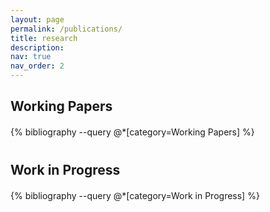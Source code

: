 ```yaml
---
layout: page
permalink: /publications/
title: research
description:
nav: true
nav_order: 2
---
```


<!-- _pages/publications.md -->

<!-- Bibsearch Feature -->

<!-- {% include bib_search.liquid %} -->

<div class="publications">
  <h2 style="margin-bottom: 20px;">Working Papers</h2>
  {% bibliography --query @*[category=Working Papers] %}

  <div style="margin-top: 40px;"></div>

  <h2 style="margin-bottom: 20px;">Work in Progress</h2>
  {% bibliography --query @*[category=Work in Progress] %}
</div>
